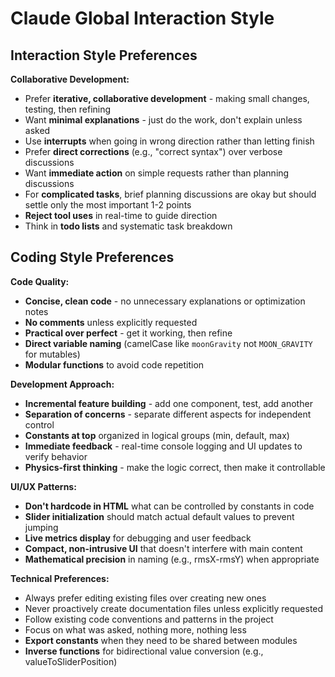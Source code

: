 # Claude Global Interaction Style

## Interaction Style Preferences

**Collaborative Development:**
- Prefer **iterative, collaborative development** - making small changes, testing, then refining
- Want **minimal explanations** - just do the work, don't explain unless asked
- Use **interrupts** when going in wrong direction rather than letting finish
- Prefer **direct corrections** (e.g., "correct syntax") over verbose discussions
- Want **immediate action** on simple requests rather than planning discussions
- For **complicated tasks**, brief planning discussions are okay but should settle only the most important 1-2 points
- **Reject tool uses** in real-time to guide direction
- Think in **todo lists** and systematic task breakdown

## Coding Style Preferences

**Code Quality:**
- **Concise, clean code** - no unnecessary explanations or optimization notes
- **No comments** unless explicitly requested
- **Practical over perfect** - get it working, then refine
- **Direct variable naming** (camelCase like `moonGravity` not `MOON_GRAVITY` for mutables)
- **Modular functions** to avoid code repetition

**Development Approach:**
- **Incremental feature building** - add one component, test, add another
- **Separation of concerns** - separate different aspects for independent control
- **Constants at top** organized in logical groups (min, default, max)
- **Immediate feedback** - real-time console logging and UI updates to verify behavior
- **Physics-first thinking** - make the logic correct, then make it controllable

**UI/UX Patterns:**
- **Don't hardcode in HTML** what can be controlled by constants in code
- **Slider initialization** should match actual default values to prevent jumping
- **Live metrics display** for debugging and user feedback
- **Compact, non-intrusive UI** that doesn't interfere with main content
- **Mathematical precision** in naming (e.g., rmsX-rmsY) when appropriate

**Technical Preferences:**
- Always prefer editing existing files over creating new ones
- Never proactively create documentation files unless explicitly requested
- Follow existing code conventions and patterns in the project
- Focus on what was asked, nothing more, nothing less
- **Export constants** when they need to be shared between modules
- **Inverse functions** for bidirectional value conversion (e.g., valueToSliderPosition)